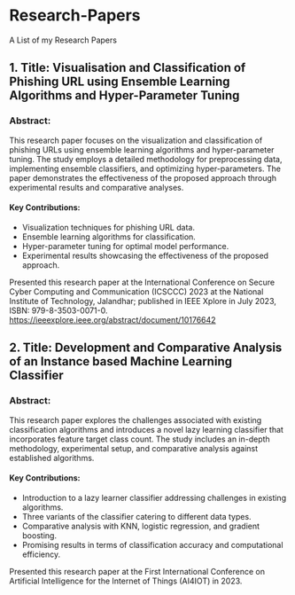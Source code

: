 # Research-Papers
A List of my Research Papers

## 1. Title: Visualisation and Classification of Phishing URL using Ensemble Learning Algorithms and Hyper-Parameter Tuning

### Abstract:

This research paper focuses on the visualization and classification of phishing URLs using ensemble learning algorithms and hyper-parameter tuning. The study employs a detailed methodology for preprocessing data, implementing ensemble classifiers, and optimizing hyper-parameters. The paper demonstrates the effectiveness of the proposed approach through experimental results and comparative analyses.

#### Key Contributions:
- Visualization techniques for phishing URL data.
- Ensemble learning algorithms for classification.
- Hyper-parameter tuning for optimal model performance.
- Experimental results showcasing the effectiveness of the proposed approach.

Presented this research paper at the International Conference on Secure Cyber Computing and Communication (ICSCCC) 2023 at the National Institute of Technology, Jalandhar; published in IEEE Xplore in July 2023, ISBN: 979-8-3503-0071-0.
https://ieeexplore.ieee.org/abstract/document/10176642 

## 2. Title: Development and Comparative Analysis of an Instance based Machine Learning Classifier

### Abstract:

This research paper explores the challenges associated with existing classification algorithms and introduces a novel lazy learning classifier that incorporates feature target class count. The study includes an in-depth methodology, experimental setup, and comparative analysis against established algorithms.

#### Key Contributions:
- Introduction to a lazy learner classifier addressing challenges in existing algorithms.
- Three variants of the classifier catering to different data types.
- Comparative analysis with KNN, logistic regression, and gradient boosting.
- Promising results in terms of classification accuracy and computational efficiency.

Presented this research paper at the First International Conference on Artificial Intelligence for the Internet of Things (AI4IOT) in 2023.
